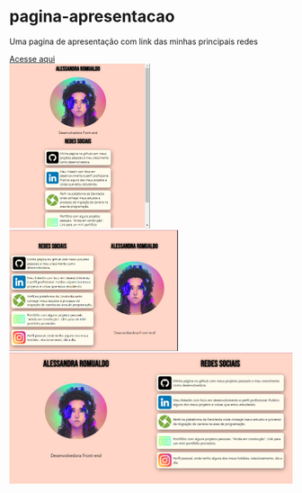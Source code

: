 # pagina-apresentacao
Uma pagina de apresentação com link das minhas principais redes
<div>
<a href="https://alessandraromualdo.github.io/pagina-apresentacao/">Acesse aqui</a>
</div>
<div>
<img src="celular.PNG" alt="celular-tela" width=250px/>
<img src="tablet.PNG" alt="tablet-tela" width=300px/>
<img src="desktop.PNG"  wdth=400px/>
</div>
